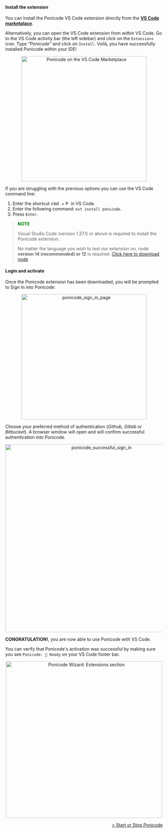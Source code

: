 #### Install the extension

You can install the Ponicode VS Code extension directly from the [**VS Code marketplace**][extension].

Alternatively, you can open the VS Code extension from within VS Code. Go to the VS Code activity bar (the left sidebar) and click on the `Extensions` icon. Type *"Ponicode"* and click on `Install`. Voilà, you have successfully installed Ponicode within your IDE!

<p align="center">
    <img src="ut_extension/get_started/images/ponicode-mktplace.png" alt="Ponicode on the VS Code Marketplace" width="400"/>
</p>

If you are struggling with the previous options you can use the VS Code command line:

1. Enter the shortcut <kbd> cmd </kbd> + <kbd> P </kbd> in VS Code.
2. Enter the following command: `ext install ponicode`.
3. Press `Enter`.

> **<span style="color:green">NOTE<span>**
>
> Visual Studio Code (version 1.37.1) or above is required to install the Ponicode extension.
>
> No matter the language you wish to test our extension on, node **version 14 (recommended) or 12** is required. [Click here to download node](https://nodejs.org/en/)
>

#### Login and activate

Once the Ponicode extension has been downloaded, you will be prompted to Sign In into Ponicode:

<p align="center">
    <img src="ut_extension/get_started/images/sign_in_page.png" alt="ponicode_sign_in_page" width="400"/>
</p>

Choose your preferred method of authentication (*Github*, *Gitlab* or *Bitbucket*). A browser window will open and will confirm successful authentication into Ponicode.

<p align="center">
    <img src="ut_extension/get_started/images/successful_authentication.png" alt="ponicode_successful_sign_in" width="600"/>
</p>

**CONGRATULATION!**, you are now able to use Ponicode with VS Code.

You can verify that Ponicode's activation was successful by making sure you see `Ponicode: 🚀 Ready` on your VS Code footer bar.

<p align="center">
    <img src="ut_extension/get_started/images/ponicode-ready.png" alt="Ponicode Wizard: Extensions section" width="500"/>
</p>

[wizard]: https://app.ponicode.com
[extension]: https://marketplace.visualstudio.com/items?itemName=ponicode.ponicode

<div align="right">
    <a href="#/ut_extension/get_started/startStopPonicode.md" >
        > Start or Stop Ponicode
    </a>
</div>